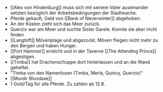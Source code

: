 - [[Alex von Hindenburg]] muss sich mit seinem Vater auseinander setzten bezüglich der Arbeitsbedingungen der Stadtwache.
- Pferde gekauft, Geld von [[Bank of Neverwinter]] abgehoben.
- An der Küsten zieht sich das Meer zurück.
- Querzix war am Meer und suchte Sister Garele. Konnte sie aber nicht finden
- [[Langtoft]] Mövenplage und abgezockt. Möven fliegen nicht mehr zu den Bergen und haben Hunger.
- [[Fort Hammer]] erreicht und in der Taverne [[The Attending Prince]] abgestigen.
- [[Timba]] hat Drachenschuppe dort hinterlassen und an die Wand geheftet.
- "Timba von den Namenlosen (Timba, Merla, Quincy, Querzix)"
- [[Murdir Blundaxe]]
- 1 Gold/Tag für alle Pferde. Zu zahlen ab 12.8.